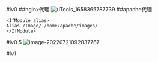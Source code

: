 #lv0
##nginx代理
![uTools_1658365787739](http://typora.fengxiangrui.top/1658365821.png)
##apache代理

````
<IfModule alias>
Alias /Image/ /home/apache/images/
</IfModule>
````

#lv0.5
![image-20220721092837767](http://typora.fengxiangrui.top/1658366918.png)

#lv1
